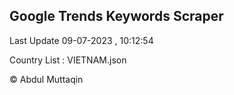 

## Google Trends Keywords Scraper 
 
Last Update 09-07-2023 , 10:12:54

Country List :
VIETNAM.json



© Abdul Muttaqin 
